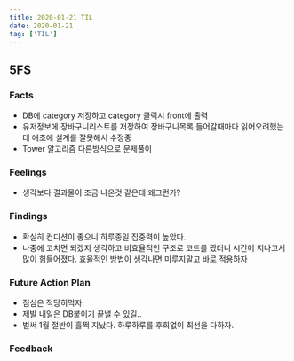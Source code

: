 ```yaml
---
title: 2020-01-21 TIL
date: 2020-01-21
tag: ['TIL']
---
```


## 5FS

### Facts

- DB에 category 저장하고 category 클릭시 front에 출력
- 유저정보에 장바구니리스트를 저장하여 장바구니목록 들어갈때마다 읽어오려했는데 애초에 설계를 잘못해서 수정중
- Tower 알고리즘 다른방식으로 문제풀이

### Feelings

- 생각보다 결과물이 조금 나온것 같은데 왜그런가?

### Findings

- 확실히 컨디션이 좋으니 하루종일 집중력이 높았다.
- 나중에 고치면 되겠지 생각하고 비효율적인 구조로 코드를 짰더니 시간이 지나고서 많이 힘들어졌다. 효율적인 방법이 생각나면 미루지말고 바로 적용하자

### Future Action Plan

- 점심은 적당히먹자.
- 제발 내일은 DB붙이기 끝낼 수 있길..
- 벌써 1월 절반이 훌쩍 지났다. 하루하루를 후회없이 최선을 다하자.

### Feedback

